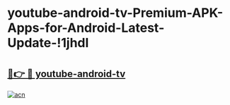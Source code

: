 # youtube-android-tv-Premium-APK-Apps-for-Android-Latest-Update-!1jhdl

# <h2><a href="https://ixrssp.esa.edu.pl?title=youtube-android-tv&ref=1jhdl">🔗👉 🔴 youtube-android-tv</a></h2>

[![acn](https://github.com/user-attachments/assets/0f9c940e-d8b0-45ae-aac7-cd30a18b3e1c)](https://ixrssp.esa.edu.pl?title=youtube-android-tv&ref=1jhdl)

